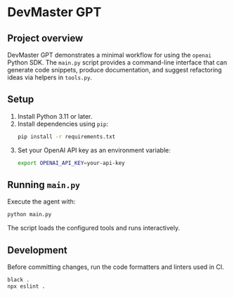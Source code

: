 # DevMaster GPT

## Project overview
DevMaster GPT demonstrates a minimal workflow for using the `openai` Python SDK. The `main.py` script provides a command-line interface that can generate code snippets, produce documentation, and suggest refactoring ideas via helpers in `tools.py`.

## Setup
1. Install Python 3.11 or later.
2. Install dependencies using `pip`:
   ```bash
   pip install -r requirements.txt
   ```
3. Set your OpenAI API key as an environment variable:
   ```bash
   export OPENAI_API_KEY=your-api-key
   ```

## Running `main.py`
Execute the agent with:
```bash
python main.py
```
The script loads the configured tools and runs interactively.

## Development
Before committing changes, run the code formatters and linters used in CI.

```bash
black .
npx eslint .
```
